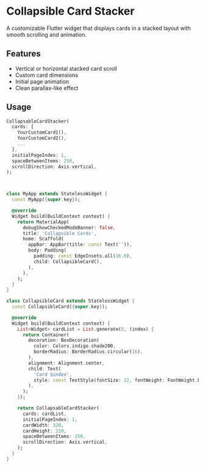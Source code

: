 # Collapsible Card Stacker

A customizable Flutter widget that displays cards in a stacked layout with smooth scrolling and animation.

## Features

- Vertical or horizontal stacked card scroll
- Custom card dimensions
- Initial page animation
- Clean parallax-like effect

## Usage

```dart
CollapsableCardStacker(
  cards: [
    YourCustomCard1(),
    YourCustomCard2(),
    ...
  ],
  initialPageIndex: 1,
  spaceBetweenItems: 250,
  scrollDirection: Axis.vertical,
);



class MyApp extends StatelessWidget {
  const MyApp({super.key});

  @override
  Widget build(BuildContext context) {
    return MaterialApp(
      debugShowCheckedModeBanner: false,
      title: 'Collapsible Cards',
      home: Scaffold(
        appBar: AppBar(title: const Text('')),
        body: Padding(
          padding: const EdgeInsets.all(16.0),
          child: CollapsibleCard(),
        ),
      ),
    );
  }
}

class CollapsibleCard extends StatelessWidget {
  const CollapsibleCard({super.key});

  @override
  Widget build(BuildContext context) {
    List<Widget> cardList = List.generate(5, (index) {
      return Container(
        decoration: BoxDecoration(
          color: Colors.indigo.shade200,
          borderRadius: BorderRadius.circular(16),
        ),
        alignment: Alignment.center,
        child: Text(
          'Card $index',
          style: const TextStyle(fontSize: 22, fontWeight: FontWeight.bold),
        ),
      );
    });

    return CollapsableCardStacker(
      cards: cardList,
      initialPageIndex: 1,
      cardWidth: 320,
      cardHeight: 220,
      spaceBetweenItems: 250,
      scrollDirection: Axis.vertical,
    );
  }
}


